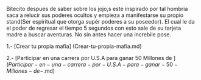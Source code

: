 [//]: # (Por: Ibarra Medrano)
[//]: # (agregar la historia, para ir a: )
[//]: # (Crear-tu-propia-mafia.md)
[//]: # (Participar-en-una-carrera-por-U.S.A-para-ganar-50-Millones-de-$.md)

Bitecito despues de saber sobre los jojo,s este inspirado por tal hombria saca a relucir sus poderes ocultos y empieza a manifestarse su propio stand(Ser espiritual que otorga supér poderes a su poseedor). El cual le da el poder de regresar el tiempo 5 segundos con esto sale de su tarjeta madre a buscar aventuras. No sin antes hacer una increbile pose. 

1.- [Crear tu propia mafia] (Crear-tu-propia-mafia.md)

2.- [Participar en una carrera por U.S.A para ganar 50 Millones de $] (Participar-en-una-carrera-por-U.S.A-para-ganar-50-Millones-de-$.md)
